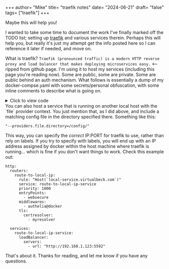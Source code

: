 +++
author= "Mike"
title= "traefik notes"
date= "2024-06-21"
draft= "false"
tags= ["traefik"]
+++

Maybe this will help you!
<!--more-->

I wanted to take some time to document the work I've finally marked off the TODO list; setting up [traefik](https://github.com/traefik/traefik) and various services therein. Perhaps this will help you, but really it's just my attempt get the info posted here so I can reference it later if needed, and move on.

What is traefik? `Traefik (pronounced traffic) is a modern HTTP reverse proxy and load balancer that makes deploying microservices easy.` <-- ripped from github page. I'm using it to host my services (including this page you're reading now). Some are public, some are private. Some are public behind an auth mechanism. What follows is essentially a dump of my docker-compse.yaml with some secrets/personal obfuscation, with some inline comments to describe what is going on.

<details>
  <summary>Click to view code</summary>

```
version: '3.8'
services:

  traefik:
    image: traefik
    # Enables the web UI and tells Traefik to listen to docker
    container_name: "traefik"
    command:
      - '--api=true'
      - '--api.dashboard=true'
      - '--api.insecure=true'
      - "--providers.docker=true"
      - "--providers.docker.exposedbydefault=false"
      - "--providers.file.directory=/config/"
      - "--providers.file.watch=true"
      - "--entrypoints.websecure.address=:443"
      - "--certificatesresolvers.myresolver.acme.tlschallenge=true"
      - "--certificatesresolvers.myresolver.acme.email=personal@email.com"
      - "--certificatesresolvers.myresolver.acme.storage=/letsencrypt/acme.json"
      - "--log.level=INFO"
      - "--log.filePath=/logs/traefik.log"
      - "--accesslog=true"
      - "--accesslog.filePath=/logs/access.log"
      - "--accesslog.bufferingsize=50"
    ports:
      - "8082:8080"
      - "443:443"
    volumes:
      - "/var/run/docker.sock:/var/run/docker.sock:ro"
      - "./letsencrypt:/letsencrypt"
      - "./logs/:/logs/"
      - "./config/:/config/"
    labels:
      - 'traefik.enable=true'
      - 'traefik.http.routers.api.rule=Host(`traefik.virtualbeck.com`)'
      - 'traefik.http.routers.api.entrypoints=websecure'
      - 'traefik.http.routers.api.service=api@internal'
      - 'traefik.http.routers.api.tls=true'
      - 'traefik.http.routers.api.tls.certresolver=myresolver'
      - 'traefik.http.routers.api.middlewares=authelia@docker'

    depends_on:
      - "authelia"

  authelia:
    # Authentication!
    image: "authelia/authelia:4.38.8"
    container_name: "authelia"
    restart: unless-stopped
    expose:
      - 9091
    volumes:
      - "~/authelia:/config"
    labels:
      - "traefik.enable=true"
      - "traefik.http.routers.authelia.rule=Host(`login.virtualbeck.com`)"
      - "traefik.http.routers.authelia.entrypoints=websecure"
      - "traefik.http.routers.authelia.tls.certresolver=myresolver"
      - "traefik.http.routers.authelia.tls=true"
      - 'traefik.http.middlewares.authelia.forwardAuth.address=http://authelia:9091/api/verify?rd=https://login.virtualbeck.com/'
      - 'traefik.http.middlewares.authelia.forwardAuth.trustForwardHeader=true'
      - 'traefik.http.middlewares.authelia.forwardAuth.authResponseHeaders=Remote-User,Remote-Groups,Remote-Email,Remote-Name'

  virtualbeck_nginx:
    # This blog, how recursive!
    image: nginx:latest
    container_name: virtualbeck_blog
    restart: unless-stopped
    volumes:
      - "~/virtualbeck_blog/public:/usr/share/nginx/html:ro"
    labels:
      - "traefik.enable=true"
      - "traefik.http.routers.virtualbeck_blog.rule=Host(`blog.virtualbeck.com`)"
      - "traefik.http.routers.virtualbeck_blog.entrypoints=websecure"
      - "traefik.http.routers.virtualbeck_blog.tls.certresolver=myresolver"

  whoami:
    # A container that exposes an API to show its IP address
    image: traefik/whoami
    container_name: "whoami"
    labels:
      - "traefik.enable=true"
      - "traefik.http.routers.whoami.rule=Host(`whoami.virtualbeck.com`)"
      - "traefik.http.routers.whoami.entrypoints=websecure"
      - "traefik.http.routers.whoami.tls.certresolver=myresolver"
      - "traefik.http.routers.whoami.middlewares=authelia"

  mini2:
    # VSCode for my mini2 server, /home/linux/ context
    image: lscr.io/linuxserver/code-server:latest
    container_name: "mini2"
    environment:
      - PUID=1000
      - PGID=1000
      - TZ=America/Chicago
    volumes:
      - "/home/linux:/linux"
    ports:
      - 8443:8443
    restart: unless-stopped
    labels:
      - "traefik.enable=true"
      - "traefik.http.routers.mini2.rule=Host(`mini2.virtualbeck.com`)"
      - "traefik.http.routers.mini2.entrypoints=websecure"
      - "traefik.http.routers.mini2.tls.certresolver=myresolver"
      - "traefik.http.routers.mini2.middlewares=authelia"

  #ollama:
  #  # Ollama makes it easy to get up and running with large language models locally.
  #  # Run this docker container on a local server with a gpu, and point open-webui
  #  # at it as the UI

  #  image: ollama/ollama
  #  restart: unless-stopped
  #  ports:
  #    - "11434:11434"
  #  volumes:
  #    - "~/ollama:/root/.ollama"
  #  #deploy:
  #  #  resources:
  #  #    reservations:
  #  #      devices:
  #  #      - driver: nvidia
  #  #        count: 1
  #  #        capabilities: [gpu]

  open-webui:
    image: ghcr.io/open-webui/open-webui:main
    container_name: open-webui
    volumes:
      - "~/open-webui:/app/backend/data"
    ports:
      - 3000:8080
    environment:
      - 'OLLAMA_BASE_URL=http://192.168.1.65:11434' #nixos
      - 'DEFAULT_MODELS=llama3'
    extra_hosts:
      - host.docker.internal:host-gateway
    restart: unless-stopped
    labels:
      - "traefik.enable=true"
      - "traefik.http.routers.ollama.rule=Host(`ollama.virtualbeck.com`)"
      - "traefik.http.routers.ollama.entrypoints=websecure"
      - "traefik.http.routers.ollama.tls.certresolver=myresolver"
      - "traefik.http.routers.ollama.middlewares=authelia"
```
</details>
You can also host a service that is running on another local host with the `file` provider context. You just mention that, as I did above, and include a matching config file in the directory specified there. Something like this:

`"--providers.file.directory=/config/"`

This way, you can specify the _correct_ IP:PORT for traefik to use, rather than rely on labels. If you try to specify with labels, you will end up with an IP address assigned by docker within the host machine where traefik is running... which is fine if you don't want things to work. Check this example out:

```
http:
  routers:
    route-to-local-ip:
      rule: "Host(`local-service.virtualbeck.com`)"
      service: route-to-local-ip-service
      priority: 1000
      entryPoints:
        - websecure
      middlewares:
        - authelia@docker
      tls:
        certresolver:
          - myresolver

  services:
    route-to-local-ip-service:
      loadBalancer:
        servers:
          - url: "http://192.168.1.123:5592"
```

That's about it. Thanks for reading, and let me know if you have any questions.
